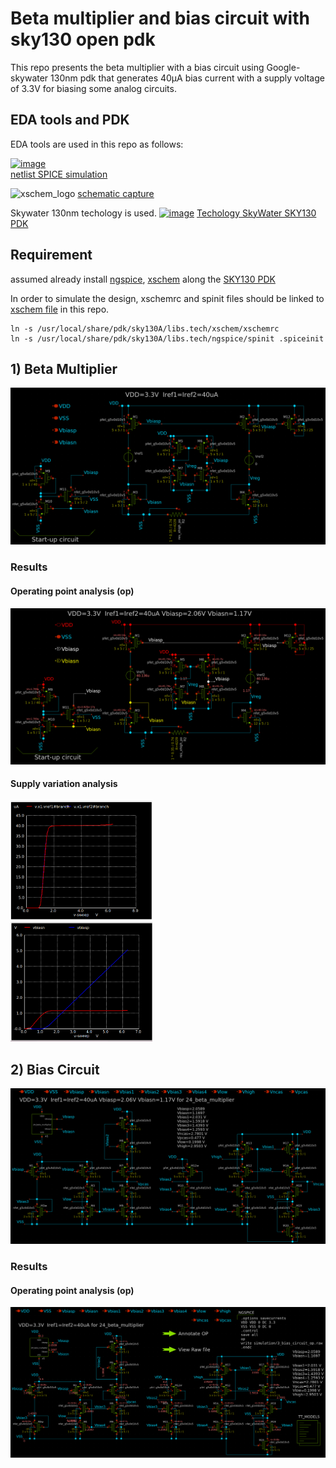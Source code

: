 # Beta multiplier and bias circuit with sky130 open pdk
This repo presents the beta multiplier with a bias circuit using Google-skywater 130nm pdk that generates 40μA bias current with a supply voltage of 3.3V for biasing some analog circuits. 

## EDA tools and PDK
EDA tools are used in this repo as follows: 

[![image](https://user-images.githubusercontent.com/49194847/138070431-d95ce371-db3b-43a1-8dbe-fa85bff53625.png)](http://ngspice.sourceforge.net/devel.html)         
[netlist SPICE simulation](http://ngspice.sourceforge.net/devel.html) 

  ![xschem_logo](https://github.com/ridvanumaz/1AC_Beta-multiplier-and-bias-circuit-with-SKY130-PDK/assets/84044368/79b03572-0a09-4466-a4fd-1e0c19469237) 
[schematic capture](https://xschem.sourceforge.io/stefan/index.html)

 Skywater 130nm techology is used.
[![image](https://user-images.githubusercontent.com/49194847/138075630-d1bdacac-d37b-45d3-88b5-80f118af37cd.png)](https://skywater-pdk.readthedocs.io/en/main/)
[Techology SkyWater SKY130 PDK](https://skywater-pdk.readthedocs.io/en/main/)

## Requirement
assumed already install [ngspice](https://ngspice.sourceforge.io/download.html), [xschem](https://github.com/StefanSchippers/xschem) along the [SKY130 PDK](http://opencircuitdesign.com/open_pdks/index.html) 

In order to simulate the design, xschemrc and spinit files should be linked to [xschem file](https://github.com/ridvanumaz/1AC_Beta-multiplier-and-bias-circuit-with-SKY130-PDK/tree/main/xschem) in this repo. 
```
ln -s /usr/local/share/pdk/sky130A/libs.tech/xschem/xschemrc
ln -s /usr/local/share/pdk/sky130A/libs.tech/ngspice/spinit .spiceinit
```

## 1) Beta Multiplier 
<p align="center">
  <img src="/results/beta_multiplier_schematic.png">
</p>

### Results

#### Operating point analysis (op)
<p align="center">
  <img src="/results/beta_multiplier_op.png">
</p>

#### Supply variation analysis 
<p float="left">
  <img src="/results/beta_multiplier_result_Iref.png" width="45%" />
  &nbsp; &nbsp; &nbsp; &nbsp;  &nbsp; &nbsp; &nbsp; &nbsp;
  <img src="/results/beta_multiplier_result_Vbias.png" width="45%" /> 
</p>

## 2) Bias Circuit
<p align="center">
  <img src="/results/bias_circuit_schematic.png">
</p>

### Results

#### Operating point analysis (op)
<p align="center">
  <img src="/results/bias_circuit_op.png">
</p>





